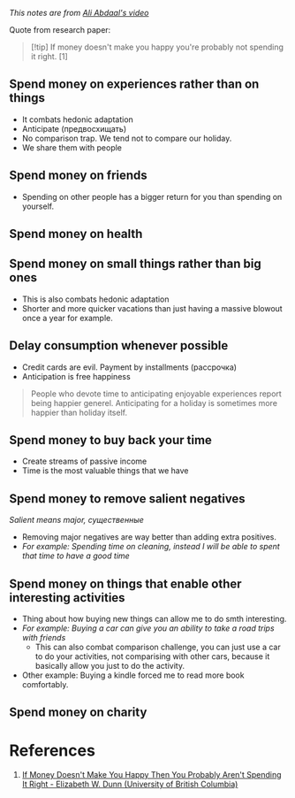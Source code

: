 *This notes are from [Ali Abdaal's video](https://youtu.be/wsT2bBo4XT8)*

Quote from research paper:
>[!tip]  If money doesn't make you happy you're probably not spending it right. [1]

## Spend money on experiences rather than on things
- It combats hedonic adaptation
- Anticipate (предвосхищать)
- No comparison trap. We tend not to compare our holiday.
- We share them with people

## Spend money on friends
- Spending on other people has a bigger return for you than spending on yourself.

## Spend money on health

## Spend money on small things rather than big ones
- This is also combats hedonic adaptation
- Shorter and more quicker vacations than just having a massive blowout once a year for example.

## Delay consumption whenever possible
- Credit cards are evil. Payment by installments (рассрочка)
- Anticipation is free happiness

> People who devote time to anticipating enjoyable experiences report being happier generel.
> Anticipating for a holiday is sometimes more happier than holiday itself.

## Spend money to buy back your time
- Create streams of passive income
- Time is the most valuable things that we have

## Spend money to remove salient negatives
*Salient means major, существенные*
- Removing major negatives are way better than adding extra positives.
- *For example: Spending time on cleaning, instead I will be able to spent that time to have a good time*

## Spend money on things that enable other interesting activities
- Thing about how buying new things can allow me to do smth interesting.
- *For example: Buying a car can give you an ability to take a road trips with friends*
	- This can also combat comparison challenge, you can just use a car to do your activities, not comparising with other cars, because it basically allow you just to do the activity.
- Other example: Buying a kindle forced me to read more book comfortably.

## Spend money on charity



# References
1. [If Money Doesn't Make You Happy Then You Probably Aren't Spending It Right - Elizabeth W. Dunn (University of British Columbia)](https://scholar.harvard.edu/files/danielgilbert/files/if-money-doesnt-make-you-happy.nov-12-20101.pdf)